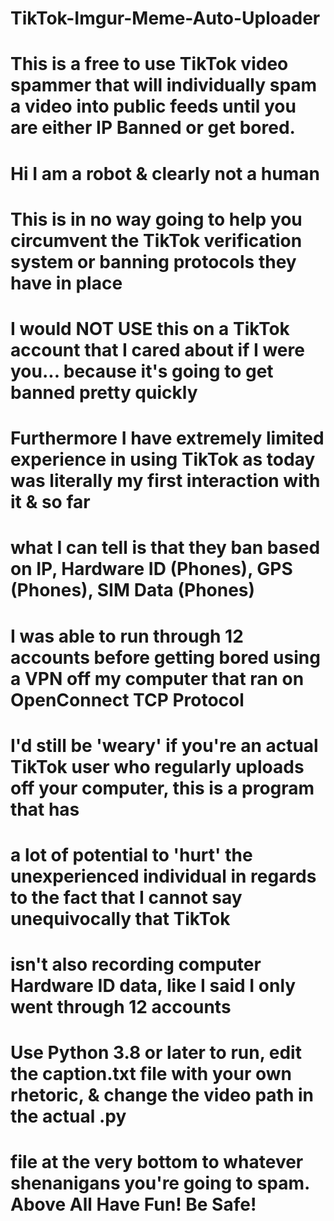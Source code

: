 # TikTok-Imgur-Meme-Auto-Uploader
# This is a free to use TikTok video spammer that will individually spam a video into public feeds until you are either IP Banned or get bored. 

# Hi I am a robot & clearly not a human
# This is in no way going to help you circumvent the TikTok verification system or banning protocols they have in place
# I would NOT USE this on a TikTok account that I cared about if I were you... because it's going to get banned pretty quickly
# Furthermore I have extremely limited experience in using TikTok as today was literally my first interaction with it & so far
# what I can tell is that they ban based on IP, Hardware ID (Phones), GPS (Phones), SIM Data (Phones)
# I was able to run through 12 accounts before getting bored using a VPN off my computer that ran on OpenConnect TCP Protocol
# I'd still be 'weary' if you're an actual TikTok user who regularly uploads off your computer, this is a program that has
# a lot of potential to 'hurt' the unexperienced individual in regards to the fact that I cannot say unequivocally that TikTok
# isn't also recording computer Hardware ID data, like I said I only went through 12 accounts
# Use Python 3.8 or later to run, edit the caption.txt file with your own rhetoric, & change the video path in the actual .py
# file at the very bottom to whatever shenanigans you're going to spam. Above All Have Fun! Be Safe!
